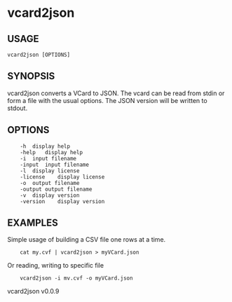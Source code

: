 
# vcard2json

## USAGE

    vcard2json [OPTIONS]

## SYNOPSIS

vcard2json converts a VCard to JSON. The vcard can be read from stdin or form a file
with the usual options. The JSON version will be written to stdout.


## OPTIONS

```
	-h	display help
	-help	display help
	-i	input filename
	-input	input filename
	-l	display license
	-license	display license
	-o	output filename
	-output	output filename
	-v	display version
	-version	display version
```

## EXAMPLES

Simple usage of building a CSV file one rows at a time.

```shell
	cat my.cvf | vcard2json > myVCard.json
```

Or reading, writing to specific file

```shell
    vcard2json -i mv.cvf -o myVCard.json
```


vcard2json v0.0.9

